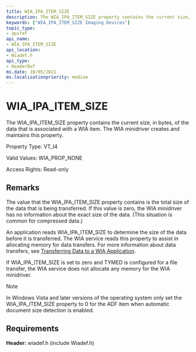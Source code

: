 ```yaml
---
title: WIA_IPA_ITEM_SIZE
description: The WIA_IPA_ITEM_SIZE property contains the current size, in bytes, of the data that is associated with a WIA item. The WIA minidriver creates and maintains this property.
keywords: ["WIA_IPA_ITEM_SIZE Imaging Devices"]
topic_type:
- apiref
api_name:
- WIA_IPA_ITEM_SIZE
api_location:
- Wiadef.h
api_type:
- HeaderDef
ms.date: 10/05/2021
ms.localizationpriority: medium
---
```


# WIA_IPA_ITEM_SIZE

The WIA_IPA_ITEM_SIZE property contains the current size, in bytes, of the data that is associated with a WIA item. The WIA minidriver creates and maintains this property.

Property Type: VT_I4

Valid Values: WIA_PROP_NONE

Access Rights: Read-only

## Remarks

The value that the WIA_IPA_ITEM_SIZE property contains is the total size of the data that is being transferred. If this value is zero, the WIA minidriver has no information about the exact size of the data. (This situation is common for compressed data.)

An application reads WIA_IPA_ITEM_SIZE to determine the size of the data before it is transferred. The WIA service reads this property to assist in allocating memory for data transfers. For more information about data transfers, see [Transferring Data to a WIA Application](./transferring-data-to-a-wia-application.md).

If WIA_IPA_ITEM_SIZE is set to zero and TYMED is configured for a file transfer, the WIA service does not allocate any memory for the WIA minidriver.

> [!NOTE]
> In Windows Vista and later versions of the operating system only set the WIA_IPA_ITEM_SIZE property to 0 for the ADF item when automatic document size detection is enabled.

## Requirements

**Header:** wiadef.h (include Wiadef.h)
